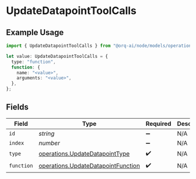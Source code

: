 # UpdateDatapointToolCalls

## Example Usage

```typescript
import { UpdateDatapointToolCalls } from "@orq-ai/node/models/operations";

let value: UpdateDatapointToolCalls = {
  type: "function",
  function: {
    name: "<value>",
    arguments: "<value>",
  },
};
```

## Fields

| Field                                                                                    | Type                                                                                     | Required                                                                                 | Description                                                                              |
| ---------------------------------------------------------------------------------------- | ---------------------------------------------------------------------------------------- | ---------------------------------------------------------------------------------------- | ---------------------------------------------------------------------------------------- |
| `id`                                                                                     | *string*                                                                                 | :heavy_minus_sign:                                                                       | N/A                                                                                      |
| `index`                                                                                  | *number*                                                                                 | :heavy_minus_sign:                                                                       | N/A                                                                                      |
| `type`                                                                                   | [operations.UpdateDatapointType](../../models/operations/updatedatapointtype.md)         | :heavy_check_mark:                                                                       | N/A                                                                                      |
| `function`                                                                               | [operations.UpdateDatapointFunction](../../models/operations/updatedatapointfunction.md) | :heavy_check_mark:                                                                       | N/A                                                                                      |
